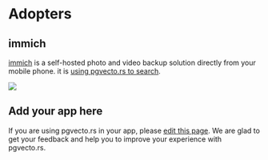 # Adopters

## immich

[immich](https://github.com/immich-app/immich) is a self-hosted photo and video backup solution directly from your mobile phone. it is [using pgvecto.rs to search](https://immich.app/docs/features/search).

![](https://immich.app/assets/images/search-ex-2-707fe5ab1ab89621a7a1f3e8807b724a.webp)

## Add your app here

If you are using pgvecto.rs in your app, please [edit this page](https://github.com/tensorchord/pgvecto.rs-docs/tree/main/src/community/adopters.md). We are glad to get your feedback and help you to improve your experience with pgvecto.rs.

